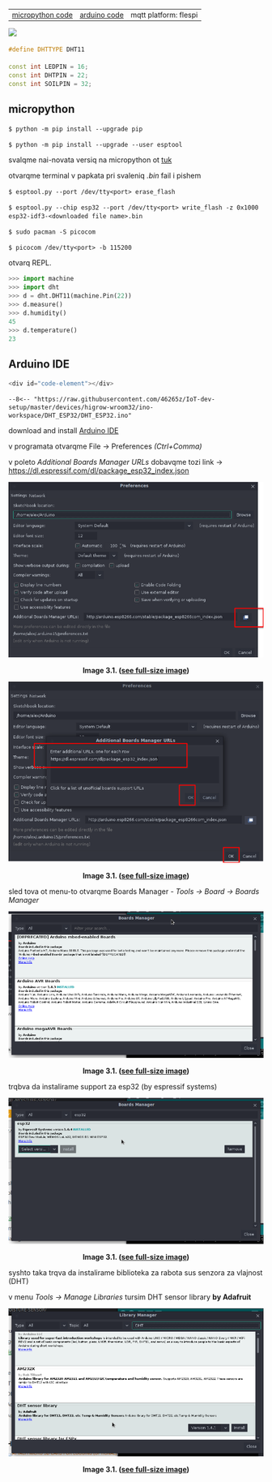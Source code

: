 |                       |                   |                       |
| --------------------- | ----------------- | --------------------- |
| [micropython code](#) | [arduino code](#) | mqtt platform: flespi |

![](https://m.media-amazon.com/images/I/51yMpury-cL._AC_SL1000_.jpg)

<!-- Izpolzva micropython -->

``` c++
#define DHTTYPE DHT11

const int LEDPIN = 16;
const int DHTPIN = 22;
const int SOILPIN = 32;
```

## micropython

`$ python -m pip install --upgrade pip`

`$ python -m pip install --upgrade --user esptool`

svalqme nai-novata versiq na micropython ot [tuk](https://micropython.org/download/esp32/)

otvarqme terminal v papkata pri svaleniq _.bin_ fail i pishem

`$ esptool.py --port /dev/tty<port> erase_flash`

`$ esptool.py --chip esp32 --port /dev/tty<port> write_flash -z 0x1000 esp32-idf3-<downloaded file name>.bin`

`$ sudo pacman -S picocom`

`$ picocom /dev/tty<port> -b 115200`

otvarq REPL.

```python
>>> import machine
>>> import dht
>>> d = dht.DHT11(machine.Pin(22))
>>> d.measure()
>>> d.humidity()
45
>>> d.temperature()
23
```

## Arduino IDE
```c++
<div id="code-element"></div>
```
<script src="https://unpkg.com/axios/dist/axios.min.js"></script>
<script>
      axios({
      method: 'get',
      url: 'https://raw.githubusercontent.com/iotify/nsim-examples/master/functional-testing/alarm-server.js'
       })
      .then(function (response) {
         document.getElementById("code-element").innerHTML = response.data;
      });
</script>
``` title=".browserslistrc"
--8<--​ "https://raw.githubusercontent.com/46265z/IoT-dev-setup/master/devices/higrow-wroom32/ino-workspace/DHT_ESP32/DHT_ESP32.ino"
```

download and install [Arduino IDE](https://www.arduino.cc/en/software) 

v programata otvarqme File -> Preferences _(Ctrl+Comma)_ 

v poleto _Additional Boards Manager URLs_ dobavqme tozi link -> https://dl.espressif.com/dl/package_esp32_index.json

**<p style="text-align: center;"> ![preferences-boards.png](../assets/images/higrow-wroom32/preferences-boards.png) </p>** **<p style="text-align: center;"> Image 3.1. (<a href="../assets/images/higrow-wroom32/preferences-boards.png">see full-size image</a>) </p>**

**<p style="text-align: center;"> ![addOkOk.png](../assets/images/higrow-wroom32/add-ok-ok.png) </p>** **<p style="text-align: center;"> Image 3.1. (<a href="../assets/images/higrow-wroom32/add-ok-ok.png">see full-size image</a>) </p>**



sled tova ot menu-to otvarqme Boards Manager - _Tools -> Board -> Boards Manager_ 

**<p style="text-align: center;"> ![boards-manager.png](../assets/images/higrow-wroom32/boards-manager.png) </p>** **<p style="text-align: center;"> Image 3.1. (<a href="../assets/images/higrow-wroom32/boards-manager.png">see full-size image</a>) </p>**

trqbva da instalirame support za esp32 (by espressif systems)

**<p style="text-align: center;"> ![search-install-esp32.png](../assets/images/higrow-wroom32/search-install-esp32.png) </p>** **<p style="text-align: center;"> Image 3.1. (<a href="../assets/images/higrow-wroom32/search-install-esp32.png">see full-size image</a>) </p>**

syshto taka trqva da instalirame biblioteka za rabota sus senzora za vlajnost (DHT)

v menu _Tools -> Manage Libraries_ tursim DHT sensor library **by Adafruit** 

**<p style="text-align: center;"> ![install-dht-lib.png](../assets/images/higrow-wroom32/install-dht-lib.png) </p>** **<p style="text-align: center;"> Image 3.1. (<a href="../assets/images/higrow-wroom32/install-dht-lib.png">see full-size image</a>) </p>**

### <!--Za arch linux-->
